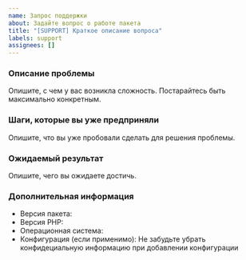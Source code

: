 ```yaml
---
name: Запрос поддержки
about: Задайте вопрос о работе пакета
title: "[SUPPORT] Краткое описание вопроса"
labels: support
assignees: []
---
```


### Описание проблемы
Опишите, с чем у вас возникла сложность. Постарайтесь быть максимально конкретным.

### Шаги, которые вы уже предприняли
Опишите, что вы уже пробовали сделать для решения проблемы.

### Ожидаемый результат
Опишите, чего вы ожидаете достичь.

### Дополнительная информация
- Версия пакета:
- Версия PHP:
- Операционная система:
- Конфигурация (если применимо): Не забудьте убрать конфидециальную информацию при добавлении конфигурации

